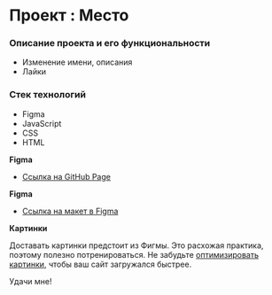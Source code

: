 # Проект : Место

### Oписание проекта и его функциональности

* Изменение имени, описания
* Лайки

### Стек технологий

* Figma
* JavaScript
* CSS
* HTML


**Figma**

* [Ссылка на GitHub Page](https://golubdobra.github.io/mesto/)


**Figma**

* [Ссылка на макет в Figma](https://www.figma.com/file/2cn9N9jSkmxD84oJik7xL7/JavaScript.-Sprint-4?node-id=0%3A1)

**Картинки**

Доставать картинки предстоит из Фигмы. Это расхожая практика, поэтому полезно потренироваться.
Не забудьте [оптимизировать картинки](https://tinypng.com/), чтобы ваш сайт загружался быстрее.

Удачи мне!
